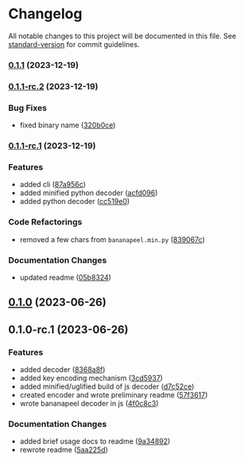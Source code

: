 # Changelog

All notable changes to this project will be documented in this file. See [standard-version](https://github.com/conventional-changelog/standard-version) for commit guidelines.

### [0.1.1](/home/arctic-hen7/me/.main-mirror.git/compare/v0.1.1-rc.2...v0.1.1) (2023-12-19)

### [0.1.1-rc.2](/home/arctic-hen7/me/.main-mirror.git/compare/v0.1.1-rc.1...v0.1.1-rc.2) (2023-12-19)


### Bug Fixes

* fixed binary name ([320b0ce](/home/arctic-hen7/me/.main-mirror.git/commit/320b0ce34b97a24ddb8f5e2c7c7e7882e54cf48d))

### [0.1.1-rc.1](/home/arctic-hen7/me/.main-mirror.git/compare/v0.1.0...v0.1.1-rc.1) (2023-12-19)


### Features

* added cli ([87a956c](/home/arctic-hen7/me/.main-mirror.git/commit/87a956c3a6c1d1ed3e58c030d3489601a625fdb8))
* added minified python decoder ([acfd096](/home/arctic-hen7/me/.main-mirror.git/commit/acfd096e34834b978cd1ad799cf3a42ceb8e6f4a))
* added python decoder ([cc519e0](/home/arctic-hen7/me/.main-mirror.git/commit/cc519e078bbd2c0df0293f7a8e64dcc476105fe9))


### Code Refactorings

* removed a few chars from `bananapeel.min.py` ([839067c](/home/arctic-hen7/me/.main-mirror.git/commit/839067c9aec3d74f8be7298aa820121c1a3e425b))


### Documentation Changes

* updated readme ([05b8324](/home/arctic-hen7/me/.main-mirror.git/commit/05b8324087b94a94ec7549d2cba04fc87aac2439))

## [0.1.0](https://github.com/arctic-hen7/bananapeel/compare/v0.1.0-rc.1...v0.1.0) (2023-06-26)

## 0.1.0-rc.1 (2023-06-26)


### Features

* added decoder ([8368a8f](https://github.com/arctic-hen7/bananapeel/commit/8368a8f8f21517d2c2220a12a320903b28a8e569))
* added key encoding mechanism ([3cd5937](https://github.com/arctic-hen7/bananapeel/commit/3cd5937df14e7a570fb3248252c7e7ad982cc0ed))
* added minified/uglified build of js decoder ([d7c52ce](https://github.com/arctic-hen7/bananapeel/commit/d7c52ce9f3d8171898af2b4f7930a9993022818a))
* created encoder and wrote preliminary readme ([57f3617](https://github.com/arctic-hen7/bananapeel/commit/57f361745628c25de71c8b301738c059a0853f33))
* wrote bananapeel decoder in js ([4f0c8c3](https://github.com/arctic-hen7/bananapeel/commit/4f0c8c3e22d2b74e6b8b007cf22ac9ced9fcf8cb))


### Documentation Changes

* added brief usage docs to readme ([9a34892](https://github.com/arctic-hen7/bananapeel/commit/9a34892c7c8093aa1bb6a02d3b41b02cf4e7ce23))
* rewrote readme ([5aa225d](https://github.com/arctic-hen7/bananapeel/commit/5aa225d463d28c1066dd12bb2de13f5f55d31d0d))
